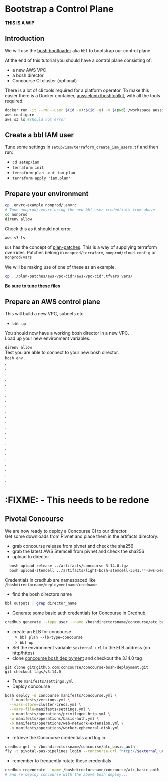 # Bootstrap a Control Plane

**THIS IS A WIP**

## Introduction

We will use the [bosh bootloader](https://github.com/cloudfoundry/bosh-bootloader) aka `bbl` to bootstrap our control plane.

At the end of this tutorial you should have a control plane consisting of:

* a new AWS VPC
* a bosh director
* Concourse CI cluster (optional)

There is a lot of cli tools required for a platform operator. To make this easier there is a Docker container, [aussielunix/boshtoolkit](https://hub.docker.com/r/aussielunix/boshtoolkit/), with all the tools required.

```bash
docker run -it --rm --user $(id -u):$(id -g) -v $(pwd):/workspace aussielunix/boshtoolkit /bin/bash
aws configure
aws s3 ls #should not error

```

## Create a bbl IAM user

Tune some settings in `setup/iam/terraform_create_iam_users.tf` and then run:
* `cd setup/iam`
* `terraform init`
* `terraform plan -out iam.plan`
* `terraform apply 'iam.plan'`

## Prepare your environment

``` bash
cp .envrc-example nonprod/.envrc
# Tune nonprod/.envrc using the new bbl user credentials from above
cd nonprod
direnv allow
```
Check this as it should not error.

``` bash
aws s3 ls
```

`bbl` has the concept of [plan-patches](https://github.com/cloudfoundry/bosh-bootloader/tree/master/plan-patches). This is a way of supplying terraform overrides. Patches belong in `nonprod/terraform`, `nonprod/cloud-config` or `nonprod/vars`  

We will be making use of one of these as an example.  

``` bash
cp ../plan-patches/aws-vpc-cidr/aws-vpc-cidr.tfvars vars/
```
**Be sure to tune these files**

## Prepare an AWS control plane

This will build a new VPC, subnets etc.  

* `bbl up`

You should now have a working bosh director in a new VPC.  
Load up your new environment variables.  

`direnv allow`  
Test you are able to connect to your new bosh director.  
`bosh env`
.  
.  
.  
.  
.  
.  
.  
.  
.  
.  
.  
.  
.  
.  
.  
.  
.  
.  
.  
.  
.  
.  
.  
.
# :FIXME: - This needs to be redone

## Pivotal Concourse

We are now ready to deploy a Concourse CI to our director.  
Get some downloads from Pivnet and place them in the artifacts directory.

* grab concourse release from pivnet and check the sha256
* grab the latest AWS Stemcell from pivnet and check the sha256
* upload to director
```bash
  bosh upload-release ../artifacts/concourse-3.14.0.tgz
  bosh upload-stemcell ../artifacts/light-bosh-stemcell-3541.**-aws-xen-hvm-ubuntu-trusty-go_agent.tgz
```

Credentials in credhub are namespaced like `/boshdirectorname/deploymentname/credname`

* find the bosh directors name
```bash
bbl outputs | grep director_name
```
* Generate some basic auth credentials for Concourse in Credhub.
```bash
credhub generate --type user --name /boshdirectorsname/concourse/atc_basic_auth
```
* create an ELB for concourse
  * `bbl plan --lb-type=concourse`
  * `bbl up`
* Set the environment variable `$external_url` to the ELB address (no http/https)
* clone [concourse bosh deployment](https://github.com/concourse/concourse-bosh-deployment) and checkout the 3.14.0 tag
```
git clone git@github.com:concourse/concourse-bosh-deployment.git
git checkout tags/v3.14.0
```
* Tune `manifests/settings.yml`
* Deploy concourse
```bash
bosh deploy -d concourse manifests/concourse.yml \
  -l manifests/versions.yml \
  --vars-store=cluster-creds.yml \
  --vars-file=manifests/settings.yml \
  -o manifests/operations/privileged-http.yml \
  -o manifests/operations/basic-auth.yml \
  -o manifests/operations/web-network-extension.yml \
  -o manifests/operations/worker-ephemeral-disk.yml
```
* retrieve the Concourse credentials and log in.
```bash
credhub get -n /boshdirectorsname/concourse/atc_basic_auth
fly -t pivotal-pas-pipelines login --concourse-url "http://$external_url"
```
* remember to frequently rotate these credentials
```bash
credhub regenerate --name /boshdirectorsname/concourse/atc_basic_auth
# and re-deploy concourse with the above bosh deploy...
```

